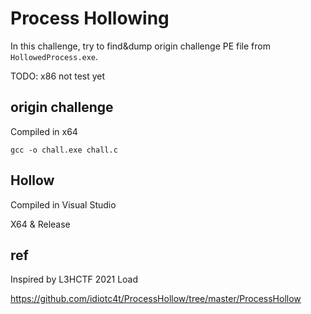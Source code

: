 # Process Hollowing

In this challenge, try to find&dump origin challenge PE file from `HollowedProcess.exe`.

TODO: x86 not test yet

## origin challenge

Compiled in x64

```
gcc -o chall.exe chall.c
```

## Hollow

Compiled in Visual Studio

X64 & Release

## ref

Inspired by L3HCTF 2021 Load

https://github.com/idiotc4t/ProcessHollow/tree/master/ProcessHollow
